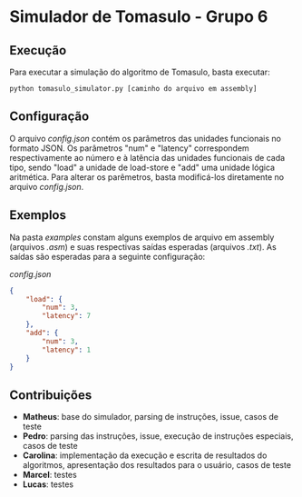 # Simulador de Tomasulo - Grupo 6

## Execução
Para executar a simulação do algoritmo de Tomasulo, basta executar:

``` python tomasulo_simulator.py [caminho do arquivo em assembly] ```

## Configuração
O arquivo *config.json* contém os parâmetros das unidades funcionais no formato JSON. Os parâmetros "num" e "latency" correspondem respectivamente ao número e à latência das unidades funcionais de cada tipo, sendo "load" a unidade de load-store e "add" uma unidade lógica aritmética. Para alterar os parêmetros, basta modificá-los diretamente no arquivo *config.json*.

## Exemplos
Na pasta *examples* constam alguns exemplos de arquivo em assembly (arquivos *.asm*) e suas respectivas saídas esperadas (arquivos *.txt*). As saídas são esperadas para a seguinte configuração:

*config.json*
```json
{
    "load": {
        "num": 3,
        "latency": 7
    },
    "add": {
        "num": 3,
        "latency": 1
    }
}
```

## Contribuições
* **Matheus**: base do simulador, parsing de instruções, issue, casos de teste
* **Pedro**: parsing das instruções, issue, execução de instruções especiais, casos de teste
* **Carolina**: implementação da execução e escrita de resultados do algoritmos, apresentação dos resultados para o usuário, casos de teste
* **Marcel**: testes
* **Lucas**: testes
